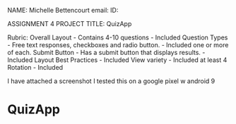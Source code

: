 NAME: Michelle Bettencourt
email: 
ID: 



ASSIGNMENT 4
PROJECT TITLE: QuizApp

Rubric:
Overall Layout - Contains 4-10 questions
               - Included 
Question Types - Free text responses, checkboxes and radio button.
               - Included one or more of each. 
Submit Button  - Has a submit button that displays results. 
               - Included 
Layout Best Practices - Included
View variety - Included at least 4
Rotation - Included 

  
       
I have attached a screenshot 
I tested this on a google pixel w android 9

# QuizApp
